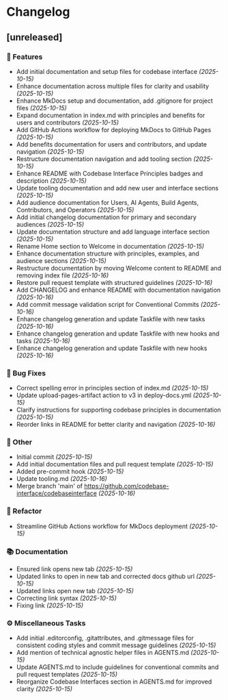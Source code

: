# Changelog

## [unreleased]

### 🚀 Features

- Add initial documentation and setup files for codebase interface _(2025-10-15)_
- Enhance documentation across multiple files for clarity and usability _(2025-10-15)_
- Enhance MkDocs setup and documentation, add .gitignore for project files _(2025-10-15)_
- Expand documentation in index.md with principles and benefits for users and contributors _(2025-10-15)_
- Add GitHub Actions workflow for deploying MkDocs to GitHub Pages _(2025-10-15)_
- Add benefits documentation for users and contributors, and update navigation _(2025-10-15)_
- Restructure documentation navigation and add tooling section _(2025-10-15)_
- Enhance README with Codebase Interface Principles badges and description _(2025-10-15)_
- Update tooling documentation and add new user and interface sections _(2025-10-15)_
- Add audience documentation for Users, AI Agents, Build Agents, Contributors, and Operators _(2025-10-15)_
- Add initial changelog documentation for primary and secondary audiences _(2025-10-15)_
- Update documentation structure and add language interface section _(2025-10-15)_
- Rename Home section to Welcome in documentation _(2025-10-15)_
- Enhance documentation structure with principles, examples, and audience sections _(2025-10-15)_
- Restructure documentation by moving Welcome content to README and removing index file _(2025-10-16)_
- Restore pull request template with structured guidelines _(2025-10-16)_
- Add CHANGELOG and enhance README with documentation navigation _(2025-10-16)_
- Add commit message validation script for Conventional Commits _(2025-10-16)_
- Enhance changelog generation and update Taskfile with new tasks _(2025-10-16)_
- Enhance changelog generation and update Taskfile with new hooks and tasks _(2025-10-16)_
- Enhance changelog generation and update Taskfile with new hooks _(2025-10-16)_

### 🐛 Bug Fixes

- Correct spelling error in principles section of index.md _(2025-10-15)_
- Update upload-pages-artifact action to v3 in deploy-docs.yml _(2025-10-15)_
- Clarify instructions for supporting codebase principles in documentation _(2025-10-15)_
- Reorder links in README for better clarity and navigation _(2025-10-16)_

### 💼 Other

- Initial commit _(2025-10-15)_
- Add initial documentation files and pull request template _(2025-10-15)_
- Added pre-commit hook _(2025-10-15)_
- Update tooling.md _(2025-10-16)_
- Merge branch 'main' of https://github.com/codebase-interface/codebaseinterface _(2025-10-16)_

### 🚜 Refactor

- Streamline GitHub Actions workflow for MkDocs deployment _(2025-10-15)_

### 📚 Documentation

- Ensured link opens new tab _(2025-10-15)_
- Updated links to open in new tab and corrected docs github url _(2025-10-15)_
- Updated links open new tab _(2025-10-15)_
- Correcting link syntax _(2025-10-15)_
- Fixing link _(2025-10-15)_

### ⚙️ Miscellaneous Tasks

- Add initial .editorconfig, .gitattributes, and .gitmessage files for consistent coding styles and commit message guidelines _(2025-10-15)_
- Add mention of technical agnostic helper files in AGENTS.md _(2025-10-15)_
- Update AGENTS.md to include guidelines for conventional commits and pull request templates _(2025-10-15)_
- Reorganize Codebase Interfaces section in AGENTS.md for improved clarity _(2025-10-15)_
<!-- generated by git-cliff -->
